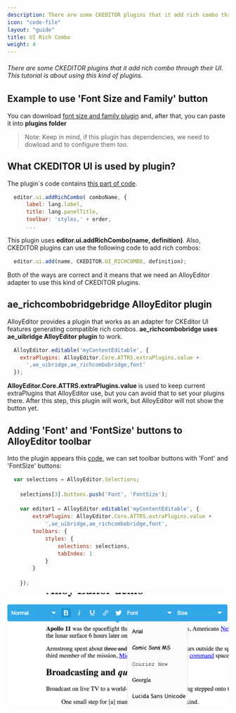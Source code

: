 ```yaml
---
description: There are some CKEDITOR plugins that it add rich combo through their UI. This tutorial is about using this kind of plugins.
icon: "code-file"
layout: "guide"
title: UI Rich Combo
weight: 4
---
```


###### There are some CKEDITOR plugins that it add rich combo through their UI. This tutorial is about using this kind of plugins.

<article id="article1">

## Example to use 'Font Size and Family' button

<span class="code-header">You can download <a alt="font plugin" href="http://ckeditor.com/addon/colorbutton">font size and family plugin</a> and, after that,
you can paste it into <strong>plugins folder</strong>
</span>

> Note: Keep in mind, if this plugin has dependencies, we need to dowload and to configure them too.

</article>

<article id="article2">

## What CKEDITOR UI is used by plugin?

<p>
  The plugin´s code contains <a alt="code of plugin" href="https://github.com/ckeditor/ckeditor-dev/blob/master/plugins/font/plugin.js#L35">this part of code</a>.
</p>

```javascript
  editor.ui.addRichCombo( comboName, {
      label: lang.label,
      title: lang.panelTitle,
      toolbar: 'styles,' + order,
      ...
```
<p>This plugin uses <strong>editor.ui.addRichCombo(name, definition)</strong>. Also, CKEDITOR plugins can use the following code to add rich combos:</p>

```javascript
  editor.ui.add(name, CKEDITOR.UI_RICHCOMBO, definition);
```
<p>Both of the ways are correct and it means that we need an AlloyEditor adapter to use this kind of CKEDITOR plugins.</p>

</article>

<article id="article3">

## ae_richcombobridgebridge AlloyEditor plugin

<p>
  AlloyEditor provides a plugin that works as an adapter for CKEditor UI features generating compatible rich combos.
  <strong>ae_richcombobridge uses ae_uibridge AlloyEditor plugin</strong> to work.
</p>

```javascript
  AlloyEditor.editable('myContentEditable', {
    extraPlugins: AlloyEditor.Core.ATTRS.extraPlugins.value +
      ',ae_uibridge,ae_richcombobridge,font'
  });
```
<p>
  <strong>AlloyEditor.Core.ATTRS.extraPlugins.value</strong> is used to keep current extraPlugins that AlloyEditor use, but you can avoid that to set your plugins there. After this step, this plugin will work, but AlloyEditor will not show the button yet.
</p>

</article>

<article id="article4">

## Adding 'Font' and 'FontSize' buttons to AlloyEditor toolbar

<p>Into the plugin appears this <a alt="Name of buttons" href="https://github.com/ckeditor/ckeditor-dev/blob/master/plugins/font/plugin.js#L232-L233">code</a>, we can set toolbar buttons with 'Font' and 'FontSize' buttons: </p>

```javascript
  var selections = AlloyEditor.Selections;

    selections[3].buttons.push('Font', 'FontSize');

    var editor1 = AlloyEditor.editable('myContentEditable', {
        extraPlugins: AlloyEditor.Core.ATTRS.extraPlugins.value +
            ',ae_uibridge,ae_richcombobridge,font',
        toolbars: {
            styles: {
                selections: selections,
                tabIndex: 1
            }
        }

    });
```
<div class="thumbnail">
  <img class="img img-polaroid" src="/images/guides/ckeditor_ui_richcombo.png"/>
</div>

</article>